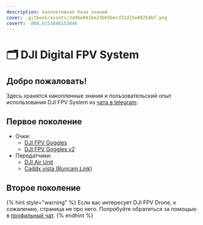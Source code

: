 ```yaml
---
description: коллективная база знаний
cover: .gitbook/assets/3a96e041be23b65becd31d15e892b8bf.png
coverY: -808.6153846153846
---
```


# 🗂 DJI Digital FPV System

## Добро пожаловать!

Здесь хранятся накопленные знания и пользовательский опыт использования DJI FPV System из [чата в telegram](https://t.me/djifpvru):

## Первое поколение

* Очки:
  * [DJI FPV Goggles](system/first\_gen/goggles.md#dji-fpv-goggles-v1)
  * [DJI FPV Goggles v2](system/first\_gen/goggles.md#dji-fpv-goggles-v2)
* Передатчики:
  * [DJI Air Unit](system/first\_gen/vtx.md#air-unit)
  * [Caddx vista (Runcam Link)](system/first\_gen/vtx.md#caddx-vista-runcam-link)

## Второе поколение

{% hint style="warning" %}
Если вас интересует DJI FPV Drone, к сожалению, страница не про него. Попробуйте обратиться за помощью в [профильный чат](https://t.me/dji\_fpv\_avata).
{% endhint %}
